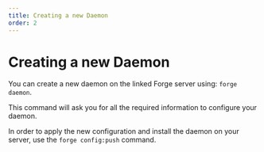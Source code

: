 ```yaml
---
title: Creating a new Daemon
order: 2
---
```


# Creating a new Daemon

You can create a new daemon on the linked Forge server using: `forge daemon`.

This command will ask you for all the required information to configure your daemon.

In order to apply the new configuration and install the daemon on your server, use the `forge config:push` command.
